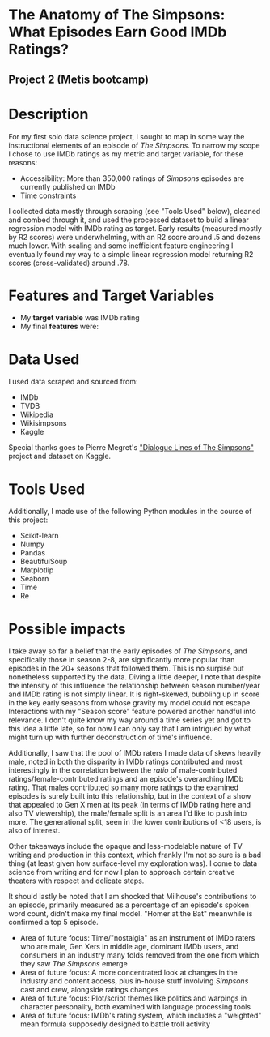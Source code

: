 # The Anatomy of The Simpsons: What Episodes Earn Good IMDb Ratings?
## Project 2 (Metis bootcamp)

# Description
For my first solo data science project, I sought to map in some way the instructional elements of an episode of *The Simpsons*. To narrow my scope I chose to use IMDb ratings as my metric and target variable, for these reasons:
- Accessibility: More than 350,000 ratings of *Simpsons* episodes are currently published on IMDb
- Time constraints

I collected data mostly through scraping (see "Tools Used" below), cleaned and combed through it, and used the processed dataset to build a linear regression model with IMDb rating as target. Early results (measured mostly by R2 scores) were underwhelming, with an R2 score around .5 and dozens much lower. With scaling and some inefficient feature engineering I eventually found my way to a simple linear regression model returning R2 scores (cross-validated) around .78.

# Features and Target Variables
- My **target variable** was IMDb rating
- My final **features** were:

# Data Used
I used data scraped and sourced from:
- IMDb
- TVDB
- Wikipedia
- Wikisimpsons
- Kaggle

Special thanks goes to Pierre Megret's ["Dialogue Lines of The Simpsons"](https://www.kaggle.com/pierremegret/dialogue-lines-of-the-simpsons) project and dataset on Kaggle.

# Tools Used
Additionally, I made use of the following Python modules in the course of this project:
- Scikit-learn
- Numpy
- Pandas
- BeautifulSoup
- Matplotlip
- Seaborn
- Time
- Re

# Possible impacts
I take away so far a belief that the early episodes of *The Simpsons*, and specifically those in season 2-8, are significantly more popular than episodes in the 20+ seasons that followed them. This is no surpise but nonetheless supported by the data. Diving a little deeper, I note that despite the intensity of this influence the relationship between season number/year and IMDb rating is not simply linear. It is right-skewed, bubbling up in score in the key early seasons from whose gravity my model could not escape. Interactions with my "Season score" feature powered another handful into relevance. I don't quite know my way around a time series yet and got to this idea a little late, so for now I can only say that I am intrigued by what might turn up with further deconstruction of time's influence.

Additionally, I saw that the pool of IMDb raters I made data of skews heavily male, noted in both the disparity in IMDb ratings contributed and most interestingly in the correlation between the *ratio* of male-contributed ratings/female-contributed ratings and an episode's overarching IMDb rating. That males contributed so many more ratings to the examined episodes is surely built into this relationship, but in the context of a show that appealed to Gen X men at its peak (in terms of IMDb rating here and also TV viewership), the male/female split is an area I'd like to push into more. The generational split, seen in the lower contributions of <18 users, is also of interest.

Other takeaways include the opaque and less-modelable nature of TV writing and production in this context, which frankly I'm not so sure is a bad thing (at least given how surface-level my exploration was). I come to data science from writing and for now I plan to approach certain creative theaters with respect and delicate steps.

It should lastly be noted that I am shocked that Milhouse's contributions to an episode, primarily measured as a percentage of an episode's spoken word count, didn't make my final model. "Homer at the Bat" meanwhile is confirmed a top 5 episode.

- Area of future focus: Time/"nostalgia" as an instrument of IMDb raters who are male, Gen Xers in middle age, dominant IMDb users, and consumers in an industry many folds removed from the one from which they saw *The Simpsons* emerge
- Area of future focus: A more concentrated look at changes in the industry and content access, plus in-house stuff involving *Simpsons* cast and crew, alongside ratings changes
- Area of future focus: Plot/script themes like politics and warpings in character personality, both examined with language processing tools
- Area of future focus: IMDb's rating system, which includes a "weighted" mean formula supposedly designed to battle troll activity
